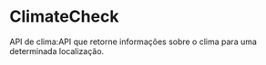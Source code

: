# ClimateCheck
API de clima:API que retorne informações sobre o clima para uma determinada localização.
